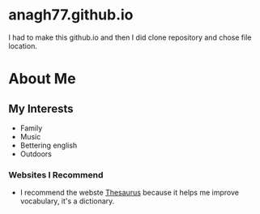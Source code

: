 # anagh77.github.io
I had to make this github.io and then I did clone repository and chose file location.
# About Me
## My Interests
  - Family
  - Music
  - Bettering english
  - Outdoors
### Websites I Recommend
  - I recommend the webste [Thesaurus](https://www.Thesaurus.com) because it helps me
    improve vocabulary, it's a dictionary.
